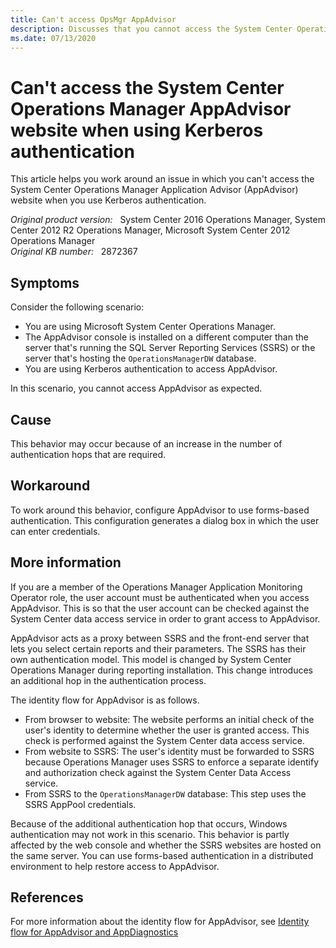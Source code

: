 ```yaml
---
title: Can't access OpsMgr AppAdvisor
description: Discusses that you cannot access the System Center Operations Manager Application Advisor website when you use Kerberos authentication.
ms.date: 07/13/2020
---
```

# Can't access the System Center Operations Manager AppAdvisor website when using Kerberos authentication

This article helps you work around an issue in which you can't access the System Center Operations Manager Application Advisor (AppAdvisor) website when you use Kerberos authentication.

_Original product version:_ &nbsp; System Center 2016 Operations Manager, System Center 2012 R2 Operations Manager, Microsoft System Center 2012 Operations Manager  
_Original KB number:_ &nbsp; 2872367

## Symptoms

Consider the following scenario:

- You are using Microsoft System Center Operations Manager.
- The AppAdvisor console is installed on a different computer than the server that's running the SQL Server Reporting Services (SSRS) or the server that's hosting the `OperationsManagerDW` database.
- You are using Kerberos authentication to access AppAdvisor.

In this scenario, you cannot access AppAdvisor as expected.

## Cause

This behavior may occur because of an increase in the number of authentication hops that are required.

## Workaround

To work around this behavior, configure AppAdvisor to use forms-based authentication. This configuration generates a dialog box in which the user can enter credentials.

## More information

If you are a member of the Operations Manager Application Monitoring Operator role, the user account must be authenticated when you access AppAdvisor. This is so that the user account can be checked against the System Center data access service in order to grant access to AppAdvisor.

AppAdvisor acts as a proxy between SSRS and the front-end server that lets you select certain reports and their parameters. The SSRS has their own authentication model. This model is changed by System Center Operations Manager during reporting installation. This change introduces an additional hop in the authentication process.

The identity flow for AppAdvisor is as follows.

- From browser to website: The website performs an initial check of the user's identity to determine whether the user is granted access. This check is performed against the System Center data access service.
- From website to SSRS: The user's identity must be forwarded to SSRS because Operations Manager uses SSRS to enforce a separate identify and authorization check against the System Center Data Access service.
- From SSRS to the `OperationsManagerDW` database: This step uses the SSRS AppPool credentials.

Because of the additional authentication hop that occurs, Windows authentication may not work in this scenario. This behavior is partly affected by the web console and whether the SSRS websites are hosted on the same server. You can use forms-based authentication in a distributed environment to help restore access to AppAdvisor.

## References

For more information about the identity flow for AppAdvisor, see [Identity flow for AppAdvisor and AppDiagnostics](https://social.technet.microsoft.com/forums/systemcenter/b54c409c-7416-495a-81a0-40172bdfb2c4/identity-flow-for-appadvisor-and-appdiagnostics)
